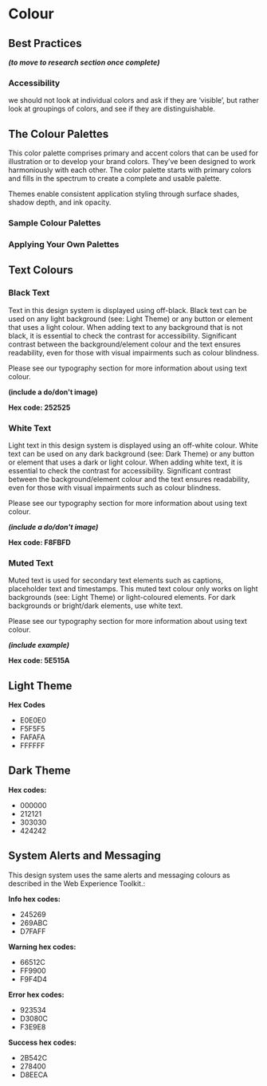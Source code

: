 # Colour

## Best Practices

_**\(to move to research section once complete\)**_

### Accessibility

we should not look at individual colors and ask if they are ‘visible’, but rather look at groupings of colors, and see if they are distinguishable.

## The Colour Palettes

This color palette comprises primary and accent colors that can be used for illustration or to develop your brand colors. They’ve been designed to work harmoniously with each other. The color palette starts with primary colors and fills in the spectrum to create a complete and usable palette.

Themes enable consistent application styling through surface shades, shadow depth, and ink opacity.

### Sample Colour Palettes

### Applying Your Own Palettes

## Text Colours

### Black Text

Text in this design system is displayed using off-black. Black text can be used on any light background \(see: Light Theme\) or any button or element that uses a light colour. When adding text to any background that is not black, it is essential to check the contrast for accessibility. Significant contrast between the background/element colour and the text ensures readability, even for those with visual impairments such as colour blindness. 

Please see our typography section for more information about using text colour. 

**\(include a do/don't image\)**

**Hex code: 252525**

### White Text

Light text in this design system is displayed using an off-white colour. White text can be used on any dark background \(see: Dark Theme\) or any button or element that uses a dark or light colour. When adding white text, it is essential to check the contrast for accessibility. Significant contrast between the background/element colour and the text ensures readability, even for those with visual impairments such as colour blindness. 

Please see our typography section for more information about using text colour. 

_**\(include a do/don't image\)**_

**Hex code: F8FBFD**

### Muted Text

Muted text is used for secondary text elements such as captions, placeholder text and timestamps. This muted text colour only works on light backgrounds \(see: Light Theme\) or light-coloured elements. For dark backgrounds or bright/dark elements, use white text. 

Please see our typography section for more information about using text colour. 

_**\(include example\)**_

**Hex code: 5E515A**

## Light Theme

**Hex Codes**

* E0E0E0
* F5F5F5
* FAFAFA
* FFFFFF

## Dark Theme

**Hex codes:**

* 000000
* 212121
* 303030
* 424242

## System Alerts and Messaging

This design system uses the same alerts and messaging colours as described in the Web Experience Toolkit.:

**Info hex codes:**

* 245269
* 269ABC
* D7FAFF

**Warning hex codes:**

* 66512C
* FF9900
* F9F4D4

**Error hex codes:**

* 923534
* D3080C
* F3E9E8

**Success hex codes:**

* 2B542C
* 278400
* D8EECA

## 



